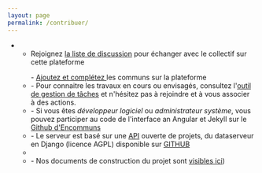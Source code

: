```yaml
---
layout: page
permalink: /contribuer/
---
```


<div id="content">
                <tabset class="nav-tabs-project">
                    <tab heading="Echanger">
</tab>
</tabset>
</div>

- - Rejoignez [la liste de discussion](https://groups.google.com/forum/#!members/encommuns) pour échanger avec le collectif sur cette plateforme

<div id="content">
              <tabset class="nav-tabs-project">
                    <tab heading="Agir">
</tab>
</tabset>
</div>

<ul>
    <ul>- <a href="http://encommuns.org/#/p/new">Ajoutez et complétez </a>les communs sur la plateforme
	<li>- Pour connaitre les travaux en cours ou envisagés, consultez l'<a href="https://trello.com/b/KgsuPnPK/encommuns">outil de gestion de tâches</a> et n'hésitez pas à rejoindre et à vous associer à des actions.</li>
	<li>- Si vous êtes <em>développeur logiciel</em> ou <em>administrateur système</em>, vous pouvez participer au code de l'interface an Angular et Jekyll sur le <a href="https://github.com/encommuns/encommuns.github.io/">Github d'Encommuns</a></li>
	<li>- Le serveur est basé sur une <a href="http://data.patapouf.org/api/v0/">API</a> ouverte de projets, du dataserveur en Django (licence AGPL) disponible sur <a href="https://github.com/commonsdev/dataserver/">GITHUB</a><li>
    <li>- Nos documents de construction du projet sont <a href="https://drive.google.com/folderview?id=0BzUW0ZSBFWPefmQ5Y1dxd2JaeUN0V1RXcGxDV1F1M3N4U1ZRalNEajFvSTNZS2pTQlI3aHc&usp=docs_home">visibles ici</a>)
</ul>

